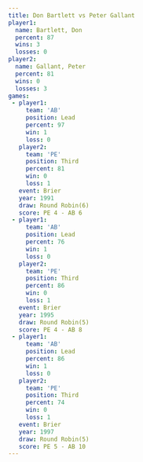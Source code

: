 ```yaml
---
title: Don Bartlett vs Peter Gallant
player1:              
  name: Bartlett, Don 
  percent: 87         
  wins: 3             
  losses: 0           
player2:              
  name: Gallant, Peter
  percent: 81         
  wins: 0             
  losses: 3           
games:
 - player1:        
     team: 'AB'    
     position: Lead
     percent: 97   
     win: 1        
     loss: 0       
   player2:         
     team: 'PE'     
     position: Third
     percent: 81    
     win: 0         
     loss: 1        
   event: Brier        
   year: 1991          
   draw: Round Robin(6)
   score: PE 4 - AB 6  
 - player1:        
     team: 'AB'    
     position: Lead
     percent: 76   
     win: 1        
     loss: 0       
   player2:         
     team: 'PE'     
     position: Third
     percent: 86    
     win: 0         
     loss: 1        
   event: Brier        
   year: 1995          
   draw: Round Robin(5)
   score: PE 4 - AB 8  
 - player1:        
     team: 'AB'    
     position: Lead
     percent: 86   
     win: 1        
     loss: 0       
   player2:         
     team: 'PE'     
     position: Third
     percent: 74    
     win: 0         
     loss: 1        
   event: Brier        
   year: 1997          
   draw: Round Robin(5)
   score: PE 5 - AB 10 
---
```

